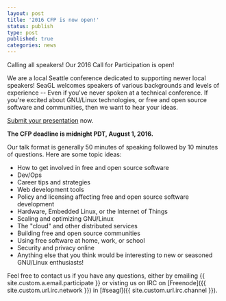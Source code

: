 ```yaml
---
layout: post
title: '2016 CFP is now open!'
status: publish
type: post
published: true
categories: news
---
```


Calling all speakers! Our 2016 Call for Participation is open!

We are a local Seattle conference dedicated to supporting newer local speakers! SeaGL welcomes speakers of various backgrounds and levels of experience -- Even
if you've never spoken at a technical conference. If you're excited about GNU/Linux technologies, or free and open source software and communities, then we want to hear your 
ideas.

[Submit your
presentation](https://osem.seagl.org/conference/seagl2016/program/proposal/new)
now.

**The CFP deadline is midnight PDT, August 1, 2016.** 

Our talk format is generally 50 minutes of speaking followed by 10 minutes of
questions. Here are some topic ideas:

* How to get involved in free and open source software
* Dev/Ops
* Career tips and strategies
* Web development tools 
* Policy and licensing affecting free and open source software development
* Hardware, Embedded Linux, or the Internet of Things
* Scaling and optimizing GNU/Linux 
* The "cloud" and other distributed services
* Building free and open source communities
* Using free software at home, work, or school
* Security and privacy online 
* Anything else that you think would be interesting to new or seasoned GNU/Linux enthusiasts!

Feel free to contact us if you have any questions, either by
emailing {{ site.custom.a.email.participate }}
or visting us on IRC on
[Freenode]({{ site.custom.url.irc.network }}) in
[#seagl]({{ site.custom.url.irc.channel }}). 
